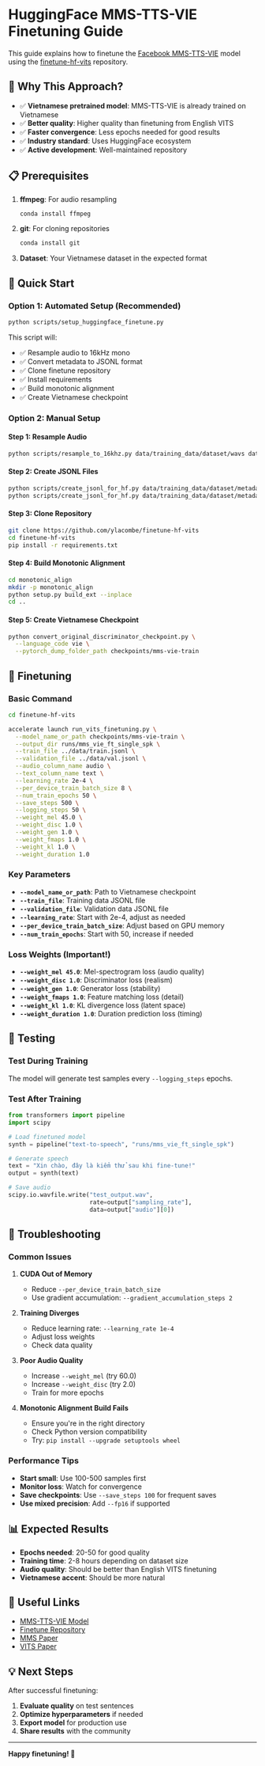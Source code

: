 # HuggingFace MMS-TTS-VIE Finetuning Guide

This guide explains how to finetune the [Facebook MMS-TTS-VIE](https://huggingface.co/facebook/mms-tts-vie) model using the [finetune-hf-vits](https://github.com/ylacombe/finetune-hf-vits) repository.

## 🎯 Why This Approach?

- ✅ **Vietnamese pretrained model**: MMS-TTS-VIE is already trained on Vietnamese
- ✅ **Better quality**: Higher quality than finetuning from English VITS
- ✅ **Faster convergence**: Less epochs needed for good results
- ✅ **Industry standard**: Uses HuggingFace ecosystem
- ✅ **Active development**: Well-maintained repository

## 📋 Prerequisites

1. **ffmpeg**: For audio resampling
   ```bash
   conda install ffmpeg
   ```

2. **git**: For cloning repositories
   ```bash
   conda install git
   ```

3. **Dataset**: Your Vietnamese dataset in the expected format

## 🚀 Quick Start

### Option 1: Automated Setup (Recommended)

```bash
python scripts/setup_huggingface_finetune.py
```

This script will:
- ✅ Resample audio to 16kHz mono
- ✅ Convert metadata to JSONL format
- ✅ Clone finetune repository
- ✅ Install requirements
- ✅ Build monotonic alignment
- ✅ Create Vietnamese checkpoint

### Option 2: Manual Setup

#### Step 1: Resample Audio
```bash
python scripts/resample_to_16khz.py data/training_data/dataset/wavs data/wavs_16khz
```

#### Step 2: Create JSONL Files
```bash
python scripts/create_jsonl_for_hf.py data/training_data/dataset/metadata_train.csv data/train.jsonl data/wavs_16khz --text-column 2
python scripts/create_jsonl_for_hf.py data/training_data/dataset/metadata_val.csv data/val.jsonl data/wavs_16khz --text-column 2
```

#### Step 3: Clone Repository
```bash
git clone https://github.com/ylacombe/finetune-hf-vits
cd finetune-hf-vits
pip install -r requirements.txt
```

#### Step 4: Build Monotonic Alignment
```bash
cd monotonic_align
mkdir -p monotonic_align
python setup.py build_ext --inplace
cd ..
```

#### Step 5: Create Vietnamese Checkpoint
```bash
python convert_original_discriminator_checkpoint.py \
  --language_code vie \
  --pytorch_dump_folder_path checkpoints/mms-vie-train
```

## 🎯 Finetuning

### Basic Command
```bash
cd finetune-hf-vits

accelerate launch run_vits_finetuning.py \
  --model_name_or_path checkpoints/mms-vie-train \
  --output_dir runs/mms_vie_ft_single_spk \
  --train_file ../data/train.jsonl \
  --validation_file ../data/val.jsonl \
  --audio_column_name audio \
  --text_column_name text \
  --learning_rate 2e-4 \
  --per_device_train_batch_size 8 \
  --num_train_epochs 50 \
  --save_steps 500 \
  --logging_steps 50 \
  --weight_mel 45.0 \
  --weight_disc 1.0 \
  --weight_gen 1.0 \
  --weight_fmaps 1.0 \
  --weight_kl 1.0 \
  --weight_duration 1.0
```

### Key Parameters

- **`--model_name_or_path`**: Path to Vietnamese checkpoint
- **`--train_file`**: Training data JSONL file
- **`--validation_file`**: Validation data JSONL file
- **`--learning_rate`**: Start with 2e-4, adjust as needed
- **`--per_device_train_batch_size`**: Adjust based on GPU memory
- **`--num_train_epochs`**: Start with 50, increase if needed

### Loss Weights (Important!)

- **`--weight_mel 45.0`**: Mel-spectrogram loss (audio quality)
- **`--weight_disc 1.0`**: Discriminator loss (realism)
- **`--weight_gen 1.0`**: Generator loss (stability)
- **`--weight_fmaps 1.0`**: Feature matching loss (detail)
- **`--weight_kl 1.0`**: KL divergence loss (latent space)
- **`--weight_duration 1.0`**: Duration prediction loss (timing)

## 🧪 Testing

### Test During Training
The model will generate test samples every `--logging_steps` epochs.

### Test After Training
```python
from transformers import pipeline
import scipy

# Load finetuned model
synth = pipeline("text-to-speech", "runs/mms_vie_ft_single_spk")

# Generate speech
text = "Xin chào, đây là kiểm thử sau khi fine-tune!"
output = synth(text)

# Save audio
scipy.io.wavfile.write("test_output.wav", 
                       rate=output["sampling_rate"], 
                       data=output["audio"][0])
```

## 🔧 Troubleshooting

### Common Issues

1. **CUDA Out of Memory**
   - Reduce `--per_device_train_batch_size`
   - Use gradient accumulation: `--gradient_accumulation_steps 2`

2. **Training Diverges**
   - Reduce learning rate: `--learning_rate 1e-4`
   - Adjust loss weights
   - Check data quality

3. **Poor Audio Quality**
   - Increase `--weight_mel` (try 60.0)
   - Increase `--weight_disc` (try 2.0)
   - Train for more epochs

4. **Monotonic Alignment Build Fails**
   - Ensure you're in the right directory
   - Check Python version compatibility
   - Try: `pip install --upgrade setuptools wheel`

### Performance Tips

- **Start small**: Use 100-500 samples first
- **Monitor loss**: Watch for convergence
- **Save checkpoints**: Use `--save_steps 100` for frequent saves
- **Use mixed precision**: Add `--fp16` if supported

## 📊 Expected Results

- **Epochs needed**: 20-50 for good quality
- **Training time**: 2-8 hours depending on dataset size
- **Audio quality**: Should be better than English VITS finetuning
- **Vietnamese accent**: Should be more natural

## 🔗 Useful Links

- [MMS-TTS-VIE Model](https://huggingface.co/facebook/mms-tts-vie)
- [Finetune Repository](https://github.com/ylacombe/finetune-hf-vits)
- [MMS Paper](https://arxiv.org/abs/2305.13516)
- [VITS Paper](https://arxiv.org/abs/2106.06103)

## 💡 Next Steps

After successful finetuning:

1. **Evaluate quality** on test sentences
2. **Optimize hyperparameters** if needed
3. **Export model** for production use
4. **Share results** with the community

---

**Happy finetuning! 🎉**
